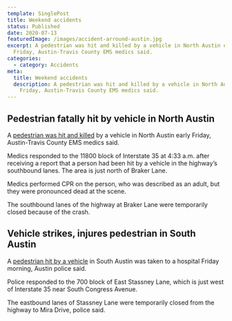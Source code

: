```yaml
---
template: SinglePost
title: Weekend accidents
status: Published
date: 2020-07-13
featuredImage: /images/accident-arround-austin.jpg
excerpt: A pedestrian was hit and killed by a vehicle in North Austin early
  Friday, Austin-Travis County EMS medics said.
categories:
  - category: Accidents
meta:
  title: Weekend accidents
  description: A pedestrian was hit and killed by a vehicle in North Austin early
    Friday, Austin-Travis County EMS medics said.
---
```

<!--StartFragment-->

## Pedestrian fatally hit by vehicle in North Austin

A [pedestrian was hit and killed](https://www.austinaccidentlawyer.com/practice-areas/wrongful-death-attorney/) by a vehicle in North Austin early Friday, Austin-Travis County EMS medics said.

Medics responded to the 11800 block of Interstate 35 at 4:33 a.m. after receiving a report that a person had been hit by a vehicle in the highway’s southbound lanes. The area is just north of Braker Lane.

Medics performed CPR on the person, who was described as an adult, but they were pronounced dead at the scene.

The southbound lanes of the highway at Braker Lane were temporarily closed because of the crash.

## Vehicle strikes, injures pedestrian in South Austin

A [pedestrian hit by a vehicle](https://www.austinaccidentlawyer.com/practice-areas/pedestrian-accident-lawyers/) in South Austin was taken to a hospital Friday morning, Austin police said.

Police responded to the 700 block of East Stassney Lane, which is just west of Interstate 35 near South Congress Avenue.

The eastbound lanes of Stassney Lane were temporarily closed from the highway to Mira Drive, police said.

<!--EndFragment-->